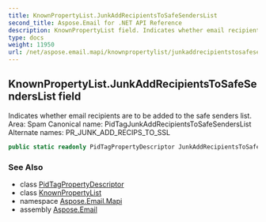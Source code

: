 ```yaml
---
title: KnownPropertyList.JunkAddRecipientsToSafeSendersList
second_title: Aspose.Email for .NET API Reference
description: KnownPropertyList field. Indicates whether email recipients are to be added to the safe senders list. Area Spam Canonical name PidTagJunkAddRecipientsToSafeSendersList Alternate names PR_JUNK_ADD_RECIPS_TO_SSL
type: docs
weight: 11950
url: /net/aspose.email.mapi/knownpropertylist/junkaddrecipientstosafesenderslist/
---
```

## KnownPropertyList.JunkAddRecipientsToSafeSendersList field

Indicates whether email recipients are to be added to the safe senders list. Area: Spam Canonical name: PidTagJunkAddRecipientsToSafeSendersList Alternate names: PR_JUNK_ADD_RECIPS_TO_SSL

```csharp
public static readonly PidTagPropertyDescriptor JunkAddRecipientsToSafeSendersList;
```

### See Also

* class [PidTagPropertyDescriptor](../../pidtagpropertydescriptor/)
* class [KnownPropertyList](../)
* namespace [Aspose.Email.Mapi](../../knownpropertylist/)
* assembly [Aspose.Email](../../../)


